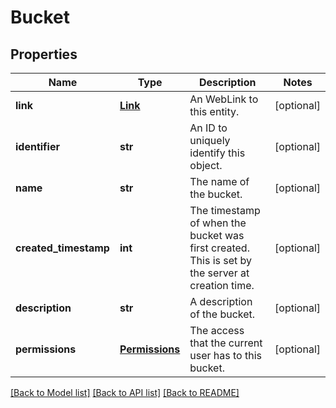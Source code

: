 # Bucket

## Properties
Name | Type | Description | Notes
------------ | ------------- | ------------- | -------------
**link** | [**Link**](Link.md) | An WebLink to this entity. | [optional] 
**identifier** | **str** | An ID to uniquely identify this object. | [optional] 
**name** | **str** | The name of the bucket. | [optional] 
**created_timestamp** | **int** | The timestamp of when the bucket was first created. This is set by the server at creation time. | [optional] 
**description** | **str** | A description of the bucket. | [optional] 
**permissions** | [**Permissions**](Permissions.md) | The access that the current user has to this bucket. | [optional] 

[[Back to Model list]](../nifiDocs.md#documentation-for-models) [[Back to API list]](../nifiDocs.md#documentation-for-api-endpoints) [[Back to README]](../nifiDocs.md)


